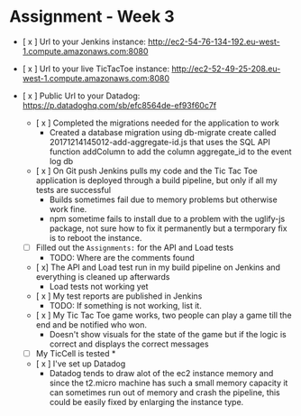 # Assignment - Week 3

* [ x ] Url to your Jenkins instance: http://ec2-54-76-134-192.eu-west-1.compute.amazonaws.com:8080
* [ x ] Url to your live TicTacToe instance: http://ec2-52-49-25-208.eu-west-1.compute.amazonaws.com:8080
* [ x ] Public Url to your Datadog: https://p.datadoghq.com/sb/efc8564de-ef93f60c7f

  * [ x ] Completed the migrations needed for the application to work
    * Created a database migration using db-migrate create called 20171214145012-add-aggregate-id.js 
that uses the SQL API function addColumn to add the column aggregate_id to the event log db
  * [ x ] On Git push Jenkins pulls my code and the Tic Tac Toe application is deployed through a build pipeline, but only if all my tests are successful
    * Builds sometimes fail due to memory problems but otherwise work fine.
    * npm sometime fails to install due to a problem with the uglify-js package, not sure how to fix it permanently but a termporary fix is to reboot the instance.
  * [ ] Filled out the `Assignments:` for the API and Load tests
    * TODO: Where are the comments found
  * [ x] The API and Load test run in my build pipeline on Jenkins and everything is cleaned up afterwards
    * Load tests not working yet
  * [ x ] My test reports are published in Jenkins
    * TODO: If something is not working, list it.
  * [ x ] My Tic Tac Toe game works, two people can play a game till the end and be notified who won.
    * Doesn't show visuals for the state of the game but if the logic is correct and displays the correct messages
  * [ ] My TicCell is tested
    * 
  * [ x ] I've set up Datadog
    * Datadog tends to draw alot of the ec2 instance memory and since the t2.micro machine has such a small memory capacity it can sometimes run out of memory and crash the pipeline, this could be easily fixed by enlarging the instance type.
